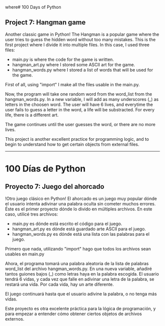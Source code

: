 where# 100 Days of Python
## Project 7: Hangman game

Another classic game in Python!
The Hangman is a popular game where the user tries to guess the hidden word without too many mistakes.
This is the first project where I divide it into multiple files. In this case, I used three files:
* main.py is where the code for the game is written.
* hangman_art.py where I stored some ASCII art for the game.
* hangman_words.py where I stored a list of words that will be used for the game.

First of all, using "import" I make all the files usable in the main.py.

Now, the program will take one random word from the word_list from the hangman_words.py. In a new variable, I will add as many underscores (_) as letters in the choosen word.
The user will have 6 lives, and everytime the user fails to guess a letter in the word, a life will be substracted. For every life, there is a different art.

The game continues until the user guesses the word, or there are no more lives.

This project is another excellent practice for programming logic, and to begin to understand how to get certain objects from external files.

---------------------------------------------------------------------------------------------------------------------------------------------------------------------------------

# 100 Días de Python
## Proyecto 7: Juego del ahorcado

!Otro juego clásico en Python!
El ahorcado es un juego muy popular dónde el usuario intenta adivinar una palabra oculta sin cometer muchos errores.
Éste es el primer proyecto dónde lo divido en múltiples archivos. En este caso, utilicé tres archivos:
* main.py es dónde está escrito el código para el juego.
* hangman_art.py es dónde está guardado arte ASCII para el juego.
* hangman_words.py es dónde está una lista con las palabras para el juego.

Primero que nada, utilizando "import" hago que todos los archivos sean usables en main.py

Ahora, el programa tomará una palabra aleatoria de la lista de palabras word_list del archivo hangman_words.py. En una nueva variable, añadiré tantos guiones bajos (_) como letras haya en la palabra escogida.
El usuario tendrá 6 vidas, y cada vez que falle en adivinar una letra de la palabra, se restará una vida. Por cada vida, hay un arte diferente.

El juego continuará hasta que el usuario adivine la palabra, o no tenga más vidas.

Este proyecto es otra excelente práctica para la lógica de programación, y para empezar a entender cómo obtener ciertos objetos de archivos externos.
